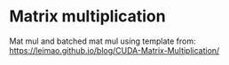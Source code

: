 # Matrix multiplication 
Mat mul and batched mat mul using template from: https://leimao.github.io/blog/CUDA-Matrix-Multiplication/